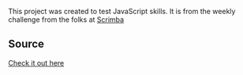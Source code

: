 This project was created to test JavaScript skills.
It is from the weekly challenge from the folks at [Scrimba](https://scrimba.com/)


## Source
[Check it out here](https://scrimba.com/scrim/co71f4be7b8a67bc848664b3e?utm_source=newsletter&utm_medium=email&utm_campaign=weeklywebdevchallenge)
